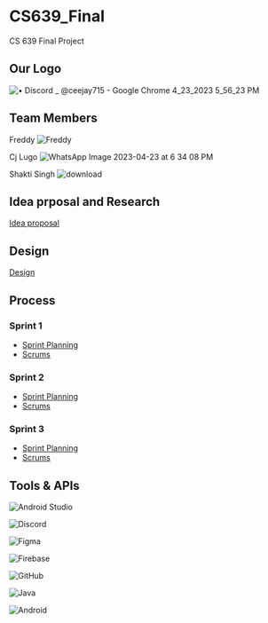 # CS639_Final
CS 639 Final Project

## Our Logo 


![• Discord _ @ceejay715 - Google Chrome 4_23_2023 5_56_23 PM](https://user-images.githubusercontent.com/78415690/233869566-a6e79a09-0254-4d88-949f-ed83e252dbaf.png)

## Team Members 

Freddy ![Freddy](https://user-images.githubusercontent.com/78415690/233870133-b82a30c9-d901-4edf-9230-947ffdd22962.jpeg)

Cj Lugo ![WhatsApp Image 2023-04-23 at 6 34 08 PM](https://user-images.githubusercontent.com/78415690/233869993-7e4e7ad3-26b6-4f38-beff-bb1b6fd4609e.jpeg)

Shakti Singh ![download](https://user-images.githubusercontent.com/78415690/233870195-13f223cb-3f15-4e9b-8066-09b44948ab37.png)

## Idea prposal and Research 

[Idea proposal](https://docs.google.com/document/d/1Gbrn7ix9BgLFeoozGtV-X0wHcAa_KWbpz_kpgK3_TH4/edit)

## Design 

[Design](https://www.figma.com/file/9oYwMClhlH7S1uueCZhORC/Untitled?node-id=0-1&t=BamED1Xe1M9feRd7-0)

## Process 

### Sprint 1 

* [Sprint Planning](https://docs.google.com/document/d/1ZlfdA0GYv4EwY4Q3WgzRPedhIh2oyHHxo5CiuDEIvl8/edit)
* [Scrums](https://docs.google.com/document/d/1-Yl3fZahjLiyeS7mO8Nu5Cr3PFlCQSI72sZKxibKsFk/edit)


### Sprint 2 

* [Sprint Planning](https://docs.google.com/document/d/1ZlfdA0GYv4EwY4Q3WgzRPedhIh2oyHHxo5CiuDEIvl8/edit)
* [Scrums](https://docs.google.com/document/d/1-Yl3fZahjLiyeS7mO8Nu5Cr3PFlCQSI72sZKxibKsFk/edit)


### Sprint 3
* [Sprint Planning](https://docs.google.com/document/d/1ZlfdA0GYv4EwY4Q3WgzRPedhIh2oyHHxo5CiuDEIvl8/edit)
* [Scrums](https://docs.google.com/document/d/1-Yl3fZahjLiyeS7mO8Nu5Cr3PFlCQSI72sZKxibKsFk/edit)


## Tools & APIs

![Android Studio](https://img.shields.io/badge/Android%20Studio-3DDC84.svg?style=for-the-badge&logo=android-studio&logoColor=white)

![Discord](https://img.shields.io/badge/Discord-%235865F2.svg?style=for-the-badge&logo=discord&logoColor=white)

![Figma](https://img.shields.io/badge/figma-%23F24E1E.svg?style=for-the-badge&logo=figma&logoColor=white)

![Firebase](https://img.shields.io/badge/Firebase-039BE5?style=for-the-badge&logo=Firebase&logoColor=white)

![GitHub](https://img.shields.io/badge/github-%23121011.svg?style=for-the-badge&logo=github&logoColor=white)

![Java](https://img.shields.io/badge/java-%23ED8B00.svg?style=for-the-badge&logo=java&logoColor=white)

![Android](https://img.shields.io/badge/Android-3DDC84?style=for-the-badge&logo=android&logoColor=white)
